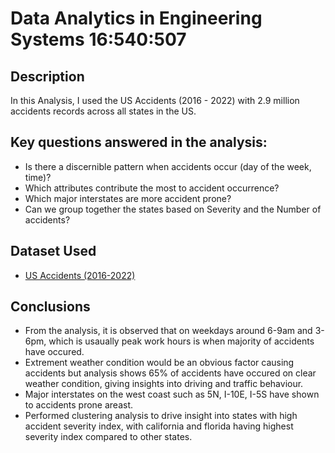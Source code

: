 # Data Analytics in Engineering Systems 16:540:507

## Description

In this Analysis, I used the US Accidents (2016 - 2022) with 2.9 million accidents records across all states in the US.

## Key questions answered in the analysis:

*  Is there a discernible pattern when accidents occur (day of the week, time)?
*  Which attributes contribute the most to accident occurrence?
*  Which major interstates are more accident prone?
*  Can we group together the states based on Severity and the Number of accidents?

## Dataset Used
*  [US Accidents (2016-2022)](https://www.kaggle.com/datasets/sobhanmoosavi/us-accidents)

## Conclusions

*  From the analysis, it is observed that on weekdays around 6-9am and 3-6pm, which is usaually peak work hours is when majority of accidents have occured.
*  Extrement weather condition would be an obvious factor causing accidents but analysis shows 65% of accidents have occured on clear weather condition, giving insights into driving and traffic behaviour.
*  Major interstates on the west coast such as 5N, I-10E, I-5S have shown to accidents prone areast.
*  Performed clustering analysis to drive insight into states with high accident severity index, with california and florida having highest severity index compared to other states.  
